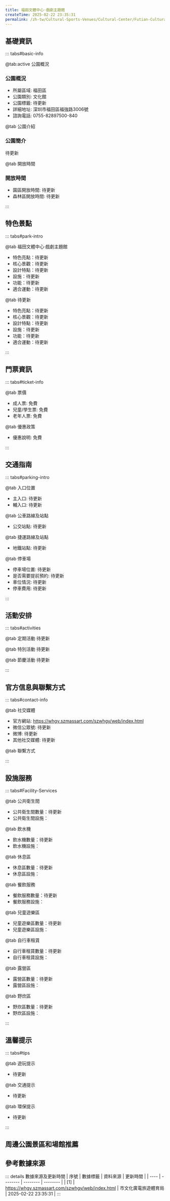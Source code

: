 ```yaml
---
title: 福田文體中心·戲劇主題館
createTime: 2025-02-22 23:35:31
permalink: /zh-tw/Cultural-Sports-Venues/Cultural-Center/Futian-Cultural-and-Sports-Center·Drama-Theme-Pavilion/
---
```



<script setup>
import ImageSwiper from '/.vuepress/theme/components/ImageSwiper.vue'
// 轮播图数据
const swiperItems = [
    {
                link: 'https://szmassart.oss-cn-hangzhou.aliyuncs.com/szwhgy/szwhgy/H5/20221019095736N9lqUzG9vgCHp3pi7ZVO_750_500.jpg',
                title: '福田文體中心·戲劇主題館',
                description: '待更新...',
                author: '市文化廣電旅遊體育局',
                date: '2025/02/23'
                },
  {
                link: 'https://szmassart.oss-cn-hangzhou.aliyuncs.com/szwhgy/szwhgy/H5/20221019095736N9lqUzG9vgCHp3pi7ZVO_750_500.jpg',
                title: '福田文體中心·戲劇主題館',
                description: '待更新...',
                author: '市文化廣電旅遊體育局',
                date: '2025/02/23'
                }
]
// 配置项
const swiperConfig = {
  height: 500,
  showInfo: true
}
</script>
<!-- 轮播图组件 -->
<ImageSwiper :items="swiperItems" :config="swiperConfig" />



## 基礎資訊

::: tabs#basic-info

@tab:active 公園概況
### 公園概況
- 所屬區域: 福田區
- 公園類別: 文化館
- 公園標籤: 待更新
- 詳細地址: 深圳市福田區福強路3006號
- 諮詢電話: 0755-82897500-840

@tab 公園介紹
### 公園簡介
待更新

@tab 開放時間
### 開放時間
- 園區開放時間: 待更新
- 森林區開放時間: 待更新

:::

## 特色景點

::: tabs#park-intro

@tab 福田文體中心·戲劇主題館
<ImageCard
image="https://szmassart.oss-cn-hangzhou.aliyuncs.com/szwhgy/szwhgy/H5/20221019095736N9lqUzG9vgCHp3pi7ZVO_750_500.jpg"
    title="福田文體中心·戲劇主題館"
    description="待更新"
    date=""
    author="市文化廣電旅遊體育局"
/>


- 特色亮點：待更新
- 核心景觀：待更新
- 設計特點：待更新
- 設施：待更新
- 功能：待更新
- 適合運動：待更新

@tab 待更新
<ImageCard
image="https://szmassart.oss-cn-hangzhou.aliyuncs.com/szwhgy/szwhgy/H5/20221019095736N9lqUzG9vgCHp3pi7ZVO_750_500.jpg"
    title="福田文體中心·戲劇主題館"
    description="待更新"
    date=""
    author="市文化廣電旅遊體育局"
/>


- 特色亮點：待更新
- 核心景觀：待更新
- 設計特點：待更新
- 設施：待更新
- 功能：待更新
- 適合運動：待更新

:::

## 門票資訊

::: tabs#ticket-info

@tab 票價
- 成人票: 免費
- 兒童/學生票: 免費
- 老年人票: 免費

@tab 優惠政策
- 優惠說明: 免費

:::

## 交通指南

::: tabs#parking-intro

@tab 入口位置
- 主入口: 待更新
- 輔入口: 待更新

@tab 公車路線及站點
- 公交站點: 待更新

@tab 捷運路線及站點
- 地鐵站點: 待更新

@tab 停車場
- 停車場位置: 待更新
- 是否需要提前預約: 待更新
- 車位情況: 待更新
- 停車費用: 待更新

:::

## 活動安排

::: tabs#activities

@tab 定期活動
待更新

@tab 特別活動
待更新

@tab 節慶活動
待更新

:::

## 官方信息與聯繫方式

::: tabs#contact-info

@tab 社交媒體
- 官方網站: https://whgy.szmassart.com/szwhgy/web/index.html
- 微信公眾號: 待更新
- 微博: 待更新
- 其他社交媒體: 待更新

@tab 聯繫方式

:::

## 設施服務

::: tabs#Facility-Services

@tab 公共衛生間
- 公共衛生間數量：待更新
- 公共衛生間設施：

@tab 飲水機
- 飲水機數量：待更新
- 飲水機設施：

@tab 休息區
- 休息區數量：待更新
- 休息區設施：

@tab 餐飲服務
- 餐飲服務數量：待更新
- 餐飲服務設施：

@tab 兒童遊樂區
- 兒童遊樂區數量：待更新
- 兒童遊樂區設施：

@tab 自行車租賃
- 自行車租賃數量：待更新
- 自行車租賃設施：

@tab 露營區
- 露營區數量：待更新
- 露營區設施：

@tab 野炊區
- 野炊區數量：待更新
- 野炊區設施：

:::

## 溫馨提示

::: tabs#tips

@tab 遊玩提示
- 待更新

@tab 交通提示
- 待更新

@tab 環保提示
- 待更新

:::

## 周邊公園景區和場館推薦

<CardGrid>
  <ImageCard
        image="http://www.sz.gov.cn/img/4/4097/4097242/11116974.jpg"
        title="寶安區文化館"
        description="寶安區文化館前身為寶安區群眾文化藝術館，於2018年5月啟動升級改造工程，升級後與音樂廳、寶安圖書館少兒分館共同構成'寶安1990」（圖書館、文化館、音樂廳）。承擔普及性的文化藝術輔導訓練、公益性的群眾文化活動、指導群眾文藝作品創作及保護傳承非物質文化遺產等任務，主要在基層公共文化服務方面發揮群眾文化前沿陣地和展示窗口作用。"
        href="/zh-tw/Cultural-Sports-Venues/Cultural-Center/Bao'an-District-Cultural-Center/"
        author="待更新"
        date="2025/01/02"
      />
      <ImageCard
        image="http://www.sz.gov.cn/img/4/4097/4097242/11116974.jpg"
        title="寶安區文化館"
        description="寶安區文化館前身為寶安區群眾文化藝術館，於2018年5月啟動升級改造工程，升級後與音樂廳、寶安圖書館少兒分館共同構成'寶安1990」（圖書館、文化館、音樂廳）。承擔普及性的文化藝術輔導訓練、公益性的群眾文化活動、指導群眾文藝作品創作及保護傳承非物質文化遺產等任務，主要在基層公共文化服務方面發揮群眾文化前沿陣地和展示窗口作用。"
        href="/zh-tw/Cultural-Sports-Venues/Cultural-Center/Bao'an-District-Cultural-Center/"
        author="待更新"
        date="2025/01/02"
      />
    </CardGrid>


## 參考數據來源

::: details 數據來源及更新時間
| 序號 | 數據標籤 | 資料來源 | 更新時間 |
| ---- | -------- | -------- | -------- |
| [1] | https://whgy.szmassart.com/szwhgy/web/index.html | 市文化廣電旅遊體育局 | 2025-02-22 23:35:31 |
:::


